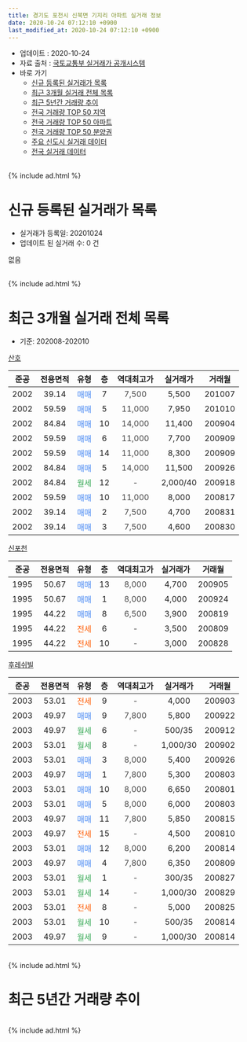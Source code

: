 ```yaml
---
title: 경기도 포천시 신북면 기지리 아파트 실거래 정보
date: 2020-10-24 07:12:10 +0900
last_modified_at: 2020-10-24 07:12:10 +0900
---
```


* 업데이트 : 2020-10-24
* 자료 출처 : [국토교통부 실거래가 공개시스템](http://rt.molit.go.kr)
* 바로 가기
    * [신규 등록된 실거래가 목록](#신규-등록된-실거래가-목록)
    * [최근 3개월 실거래 전체 목록](#최근-3개월-실거래-전체-목록)
    * [최근 5년간 거래량 추이](#최근-5년간-거래량-추이)
    * [전국 거래량 TOP 50 지역](https://inasie.github.io/apt-trade-info/최근-3개월-전국에서-가장-거래가-많이-발생한-지역)
    * [전국 거래량 TOP 50 아파트](https://inasie.github.io/apt-trade-info/최근-3개월-전국에서-가장-거래가-많이-발생한-아파트)
    * [전국 거래량 TOP 50 분양권](https://inasie.github.io/apt-trade-info/최근-3개월-전국에서-가장-거래가-많이-발생한-분양권)
    * [주요 신도시 실거래 데이터](https://inasie.github.io/apt-trade-info/주요-신도시)
    * [전국 실거래 데이터](https://inasie.github.io/apt-trade-info/전국)
<br>
{% include ad.html %}
<br>

# 신규 등록된 실거래가 목록
* 실거래가 등록일: 20201024
* 업데이트 된 실거래 수: 0 건

없음

<br>
{% include ad.html %}
<br>

# 최근 3개월 실거래 전체 목록
* 기준: 202008-202010


[산호](https://search.naver.com/search.naver?query=%EA%B2%BD%EA%B8%B0%EB%8F%84+%ED%8F%AC%EC%B2%9C%EC%8B%9C+%EC%8B%A0%EB%B6%81%EB%A9%B4+%EA%B8%B0%EC%A7%80%EB%A6%AC+%EC%82%B0%ED%98%B8)

|준공|전용면적|유형|층|역대최고가|실거래가|거래월|
|:---:|:---:|:---:|:---:|:---:|:---:|:---:|
|2002|39.14|<span style="color:#4285f3">매매</span>|7|<span style="color:#444444">7,500</span>|5,500|201007|
|2002|59.59|<span style="color:#4285f3">매매</span>|5|<span style="color:#444444">11,000</span>|7,950|201010|
|2002|84.84|<span style="color:#4285f3">매매</span>|10|<span style="color:#444444">14,000</span>|11,400|200904|
|2002|59.59|<span style="color:#4285f3">매매</span>|6|<span style="color:#444444">11,000</span>|7,700|200909|
|2002|59.59|<span style="color:#4285f3">매매</span>|14|<span style="color:#444444">11,000</span>|8,300|200909|
|2002|84.84|<span style="color:#4285f3">매매</span>|5|<span style="color:#444444">14,000</span>|11,500|200926|
|2002|84.84|<span style="color:#34a853">월세</span>|12|<span style="color:#444444">-</span>|2,000/40|200918|
|2002|59.59|<span style="color:#4285f3">매매</span>|10|<span style="color:#444444">11,000</span>|8,000|200817|
|2002|39.14|<span style="color:#4285f3">매매</span>|2|<span style="color:#444444">7,500</span>|4,700|200831|
|2002|39.14|<span style="color:#4285f3">매매</span>|3|<span style="color:#444444">7,500</span>|4,600|200830|

[신포천](https://search.naver.com/search.naver?query=%EA%B2%BD%EA%B8%B0%EB%8F%84+%ED%8F%AC%EC%B2%9C%EC%8B%9C+%EC%8B%A0%EB%B6%81%EB%A9%B4+%EA%B8%B0%EC%A7%80%EB%A6%AC+%EC%8B%A0%ED%8F%AC%EC%B2%9C)

|준공|전용면적|유형|층|역대최고가|실거래가|거래월|
|:---:|:---:|:---:|:---:|:---:|:---:|:---:|
|1995|50.67|<span style="color:#4285f3">매매</span>|13|<span style="color:#444444">8,000</span>|4,700|200905|
|1995|50.67|<span style="color:#4285f3">매매</span>|1|<span style="color:#444444">8,000</span>|4,000|200924|
|1995|44.22|<span style="color:#4285f3">매매</span>|8|<span style="color:#444444">6,500</span>|3,900|200819|
|1995|44.22|<span style="color:#ff5a00">전세</span>|6|<span style="color:#444444">-</span>|3,500|200809|
|1995|44.22|<span style="color:#ff5a00">전세</span>|10|<span style="color:#444444">-</span>|3,000|200828|

[후레쉬빌](https://search.naver.com/search.naver?query=%EA%B2%BD%EA%B8%B0%EB%8F%84+%ED%8F%AC%EC%B2%9C%EC%8B%9C+%EC%8B%A0%EB%B6%81%EB%A9%B4+%EA%B8%B0%EC%A7%80%EB%A6%AC+%ED%9B%84%EB%A0%88%EC%89%AC%EB%B9%8C)

|준공|전용면적|유형|층|역대최고가|실거래가|거래월|
|:---:|:---:|:---:|:---:|:---:|:---:|:---:|
|2003|53.01|<span style="color:#ff5a00">전세</span>|9|<span style="color:#444444">-</span>|4,000|200903|
|2003|49.97|<span style="color:#4285f3">매매</span>|9|<span style="color:#444444">7,800</span>|5,800|200922|
|2003|49.97|<span style="color:#34a853">월세</span>|6|<span style="color:#444444">-</span>|500/35|200912|
|2003|53.01|<span style="color:#34a853">월세</span>|8|<span style="color:#444444">-</span>|1,000/30|200902|
|2003|53.01|<span style="color:#4285f3">매매</span>|3|<span style="color:#444444">8,000</span>|5,400|200926|
|2003|49.97|<span style="color:#4285f3">매매</span>|1|<span style="color:#444444">7,800</span>|5,300|200803|
|2003|53.01|<span style="color:#4285f3">매매</span>|10|<span style="color:#444444">8,000</span>|6,650|200801|
|2003|53.01|<span style="color:#4285f3">매매</span>|5|<span style="color:#444444">8,000</span>|6,000|200803|
|2003|49.97|<span style="color:#4285f3">매매</span>|11|<span style="color:#444444">7,800</span>|5,850|200815|
|2003|49.97|<span style="color:#ff5a00">전세</span>|15|<span style="color:#444444">-</span>|4,500|200810|
|2003|53.01|<span style="color:#4285f3">매매</span>|12|<span style="color:#444444">8,000</span>|6,200|200814|
|2003|49.97|<span style="color:#4285f3">매매</span>|4|<span style="color:#444444">7,800</span>|6,350|200809|
|2003|53.01|<span style="color:#34a853">월세</span>|1|<span style="color:#444444">-</span>|300/35|200827|
|2003|53.01|<span style="color:#34a853">월세</span>|14|<span style="color:#444444">-</span>|1,000/30|200829|
|2003|53.01|<span style="color:#ff5a00">전세</span>|8|<span style="color:#444444">-</span>|5,000|200825|
|2003|53.01|<span style="color:#34a853">월세</span>|10|<span style="color:#444444">-</span>|500/35|200814|
|2003|49.97|<span style="color:#34a853">월세</span>|9|<span style="color:#444444">-</span>|1,000/30|200814|


<br>
{% include ad.html %}
<br>

# 최근 5년간 거래량 추이


<div style="width:100%;">
    <canvas id="deal_progress" height="200"></canvas>
</div>

<script>
new Chart(document.getElementById("deal_progress"), {
    type: 'line',
    data: {
        labels: ['201510','201511','201512','201601','201602','201603','201604','201605','201606','201607','201608','201609','201610','201611','201612','201701','201702','201703','201704','201705','201706','201707','201708','201709','201710','201711','201712','201801','201802','201803','201804','201805','201806','201807','201808','201809','201810','201811','201812','201901','201902','201903','201904','201905','201906','201907','201908','201909','201910','201911','201912','202001','202002','202003','202004','202005','202006','202007','202008','202009','202010'],
        datasets: [{
            label: '매매',
            pointRadius: 1,
            data: [8, 9, 6, 8, 8, 12, 10, 8, 7, 7, 10, 9, 12, 10, 6, 4, 8, 12, 5, 8, 12, 12, 9, 3, 15, 5, 4, 3, 2, 9, 7, 5, 10, 5, 5, 6, 5, 3, 1, 3, 4, 7, 8, 3, 4, 3, 3, 8, 7, 7, 5, 5, 7, 9, 8, 8, 3, 7, 10, 8, 2],
            borderColor: "rgba(255, 201, 14, 1)",
            backgroundColor: "rgba(255, 201, 14, 0.5)",
            fill: false,
            lineTension: 0
        },{
            label: '전월세',
            pointRadius: 1,
            data: [10, 4, 6, 2, 9, 7, 4, 7, 11, 7, 5, 7, 8, 8, 6, 4, 7, 8, 7, 4, 10, 5, 4, 5, 4, 9, 2, 6, 5, 5, 6, 3, 8, 10, 4, 10, 8, 3, 7, 5, 10, 9, 1, 9, 2, 4, 10, 9, 8, 5, 2, 11, 11, 7, 8, 5, 6, 8, 8, 4, 0],
            borderColor: "rgba(0, 141, 185, 1)",
            backgroundColor: "rgba(0, 141, 185, 0.5)",
            fill: false,
            lineTension: 0
        }
        ]
    },
    options: {
        responsive: true,
        title: {
            display: false
        },
        tooltips: {
            mode: 'index',
            intersect: false
        },
        hover: {
            mode: 'nearest',
            intersect: true
        },
        scales: {
            xAxes: [{
                display: true,
                scaleLabel: {
                    display: true,
                    labelString: '년/월'
                }
            }],
            yAxes: [{
                display: true,
                ticks: {
                    suggestedMin: 0,
                },
                scaleLabel: {
                    display: true,
                    labelString: '실거래 수'
                }
            }]
        }
    }
});

</script>


<br>
{% include ad.html %}
<br>

